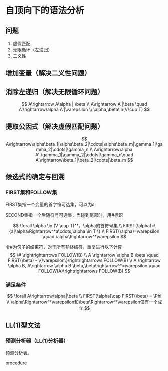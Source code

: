 # 自顶向下的语法分析

## 问题

1. 虚假匹配
2. 无限循环（左递归）
3. 二义性

## 增加变量（解决二义性问题）

## 消除左递归（解决无限循环问题）

$$
A\rightarrow A\alpha | \beta \\
A\rightarrow A'|\beta \quad A'\rightarrow\alpha A'|\varepsilon \\
\alpha,\beta\in(V\cup T)
$$

## 提取公因式（解决虚假匹配问题）

$$
A\rightarrow\alpha\beta_1|\alpha\beta_2|\cdots|\alpha\beta_m|\gamma_1|\gamma_2|\cdots|\gamma_n \\
A\rightarrow\alpha A'|\gamma_1|\gamma_2|\cdots|\gamma_n\quad A'\rightarrow\beta_1|\beta_2|\cdots|\beta_m
$$

## 候选式的确定与回溯

### FIRST集和FOLLOW集

FIRST集指一个变量的首字符可选集，可以为$\varepsilon$

SECOND集指一个后随符号可选集，当碰到尾部时，用$\#$标识

$$
\forall \alpha \in (V \cup T)^*，\alpha的首符号集 \\
FIRST(\alpha)=\{a|\alpha\Rightarrow^*a\cdots,\alpha \in T \} \\
FIRST(\alpha)=\varepsilon \quad \alpha\Rightarrow^*\varepsilon
$$

令$\#$为句子的结束符，对于所有非终结符，重复进行以下计算
$$
\# \rightrightarrows FOLLOW(B) \\
A \rightarrow \alpha B \beta \quad FIRST(\beta) - \{\varepsilon\}\rightrightarrows FOLLOW(B) \\
A \rightarrow \alpha B, A\rightarrow \alpha B \beta,\beta\rightarrow^*=\varepsilon \quad FOLLOW(A)\rightrightarrows FOLLOW(B)
$$

### 满足条件

$$
\forall A\rightarrow\alpha|\beta \\
FIRST(\alpha)\cap FIRST(\beta) = \Phi \\
\alpha\Rightarrow^*\varepsilon和\beta\Rightarrow^*\varepsilon仅有一个成立
$$

## LL(1)型文法

### 预测分析器（LL(1)分析器）

预测分析表。

procedure
